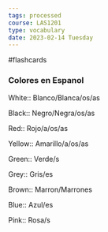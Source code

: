```yaml
---
tags: processed
course: LAS1201
type: vocabulary
date: 2023-02-14 Tuesday
---
```


#flashcards 

### Colores en Espanol

White:: Blanco/Blanca/os/as

Black:: Negro/Negra/os/as

Red:: Rojo/a/os/as

Yellow:: Amarillo/a/os/as

Green:: Verde/s

Grey:: Gris/es

Brown:: Marron/Marrones

Blue:: Azul/es

Pink:: Rosa/s


